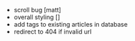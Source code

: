 - scroll bug                                          [matt]
- overall styling                                     []
- add tags to existing articles in database
- redirect to 404 if invalid url